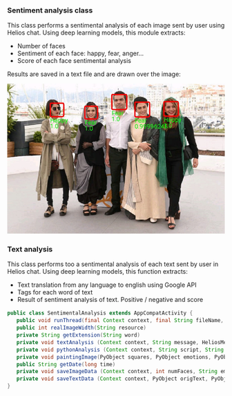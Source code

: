 <h3>Sentiment analysis class</h3>

<p>This class performs a sentimental analysis of each image sent by user using Helios chat. Using deep learning models, this module extracts:</p>

<ul>
    <li>Number of faces</li>
    <li>Sentiment of each face: happy, fear, anger...</li>
    <li>Score of each face sentimental analysis</li>
</ul>

<p>Results are saved in a text file and are drawn over the image:</p>

<p><img src="./image-analysis.jpg" alt="image analysis" /></p>

<h3>Text analysis</h3>

<p>This class performs too a sentimental analysis of each text sent by user in Helios chat. Using deep learning models, this function extracts:</p>

<ul>
	<li>Text translation from any language to english using Google API</li>
	<li>Tags for each word of text</li>
	<li>Result of sentiment analysis of text. Positive / negative and score</li>
</ul>

```java
public class SentimentalAnalysis extends AppCompatActivity {
   public void runThread(final Context context, final String fileName, final HeliosMessageListener messageListener, final HeliosTopic topic, final HeliosMessage message)
   public int realImageWidth(String resource)
   private String getExtension(String word)
   private void textAnalysis (Context context, String message, HeliosMessageListener messageListener, HeliosTopic topic)
   private void pythonAnalysis (Context context, String script, String picture, Float scale, ImageView imageView, HeliosMessageListener messageListener, HeliosTopic topic)
   private void paintingImage(PyObject squares, PyObject emotions, PyObject scores, String imageResource, Float scale, ImageView imageView, Context context, HeliosMessageListener messageListener, HeliosTopic topic)
   public String getDate(long time)
   private void saveImageData (Context context, int numFaces, String emotionsData, String scoreData)
   private void saveTextData (Context context, PyObject origText, PyObject engText, PyObject tags, PyObject emotions) 
}
```

	